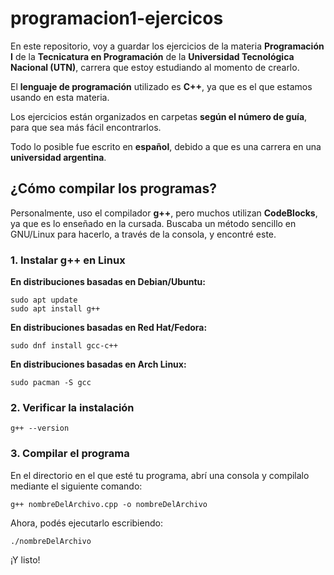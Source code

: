 # programacion1-ejercicos

En este repositorio, voy a guardar los ejercicios de la materia **Programación I** de la **Tecnicatura en Programación** de la **Universidad Tecnológica Nacional (UTN)**, carrera que estoy estudiando al momento de crearlo.

El **lenguaje de programación** utilizado es **C++**, ya que es el que estamos usando en esta materia.

Los ejercicios están organizados en carpetas **según el número de guía**, para que sea más fácil encontrarlos.

Todo lo posible fue escrito en **español**, debido a que es una carrera en una **universidad argentina**.

## ¿Cómo compilar los programas?

Personalmente, uso el compilador **g++**, pero muchos utilizan **CodeBlocks**, ya que es lo enseñado en la cursada. Buscaba un método sencillo en GNU/Linux para hacerlo, a través de la consola, y encontré este.

### 1. Instalar g++ en Linux

**En distribuciones basadas en Debian/Ubuntu:**

```
sudo apt update
sudo apt install g++

```

**En distribuciones basadas en Red Hat/Fedora:**

```
sudo dnf install gcc-c++

```

**En distribuciones basadas en Arch Linux:**

```
sudo pacman -S gcc

```

### 2. Verificar la instalación

```
g++ --version

```

### 3. Compilar el programa

En el directorio en el que esté tu programa, abrí una consola y compilalo mediante el siguiente comando:

```
g++ nombreDelArchivo.cpp -o nombreDelArchivo

```

Ahora, podés ejecutarlo escribiendo:

```
./nombreDelArchivo

```

¡Y listo!
